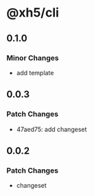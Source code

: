 # @xh5/cli

## 0.1.0

### Minor Changes

- add template

## 0.0.3

### Patch Changes

- 47aed75: add changeset

## 0.0.2

### Patch Changes

- changeset
